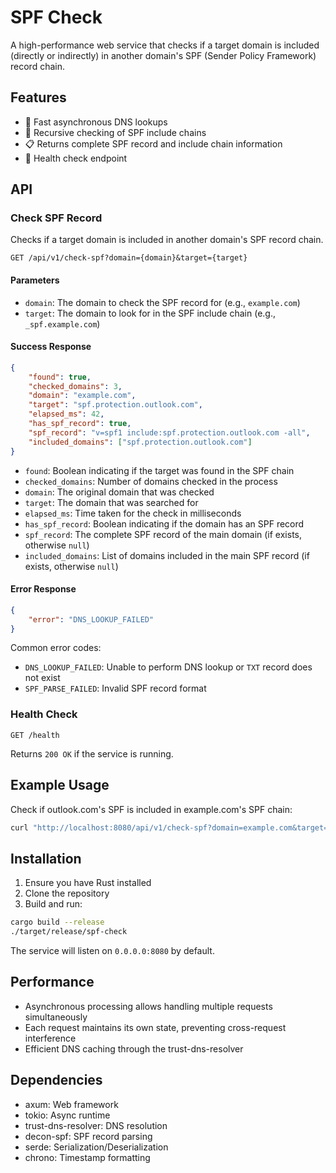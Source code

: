 # SPF Check

<!--DESC:Service checks if a domain is within another's SPF record chain.:DESC-->
A high-performance web service that checks if a target domain is included (directly or indirectly) in another domain's SPF (Sender Policy Framework) record chain.


## Features

- 🚀 Fast asynchronous DNS lookups
- 🔄 Recursive checking of SPF include chains
- 📋 Returns complete SPF record and include chain information
- 💓 Health check endpoint

## API

### Check SPF Record

Checks if a target domain is included in another domain's SPF record chain.

```http
GET /api/v1/check-spf?domain={domain}&target={target}
```

#### Parameters

- `domain`: The domain to check the SPF record for (e.g., `example.com`)
- `target`: The domain to look for in the SPF include chain (e.g., `_spf.example.com`)

#### Success Response

```json
{
    "found": true,
    "checked_domains": 3,
    "domain": "example.com",
    "target": "spf.protection.outlook.com",
    "elapsed_ms": 42,
    "has_spf_record": true,
    "spf_record": "v=spf1 include:spf.protection.outlook.com -all",
    "included_domains": ["spf.protection.outlook.com"]
}
```

- `found`: Boolean indicating if the target was found in the SPF chain
- `checked_domains`: Number of domains checked in the process
- `domain`: The original domain that was checked
- `target`: The domain that was searched for
- `elapsed_ms`: Time taken for the check in milliseconds
- `has_spf_record`: Boolean indicating if the domain has an SPF record
- `spf_record`: The complete SPF record of the main domain (if exists, otherwise `null`)
- `included_domains`: List of domains included in the main SPF record (if exists, otherwise `null`)

#### Error Response

```json
{
    "error": "DNS_LOOKUP_FAILED"
}
```

Common error codes:
- `DNS_LOOKUP_FAILED`: Unable to perform DNS lookup or `TXT` record does not exist
- `SPF_PARSE_FAILED`: Invalid SPF record format

### Health Check

```http
GET /health
```

Returns `200 OK` if the service is running.

## Example Usage

Check if outlook.com's SPF is included in example.com's SPF chain:

```bash
curl "http://localhost:8080/api/v1/check-spf?domain=example.com&target=spf.protection.outlook.com"
```

## Installation

1. Ensure you have Rust installed
2. Clone the repository
3. Build and run:

```bash
cargo build --release
./target/release/spf-check
```

The service will listen on `0.0.0.0:8080` by default.

## Performance

- Asynchronous processing allows handling multiple requests simultaneously
- Each request maintains its own state, preventing cross-request interference
- Efficient DNS caching through the trust-dns-resolver

## Dependencies

- axum: Web framework
- tokio: Async runtime
- trust-dns-resolver: DNS resolution
- decon-spf: SPF record parsing
- serde: Serialization/Deserialization
- chrono: Timestamp formatting
